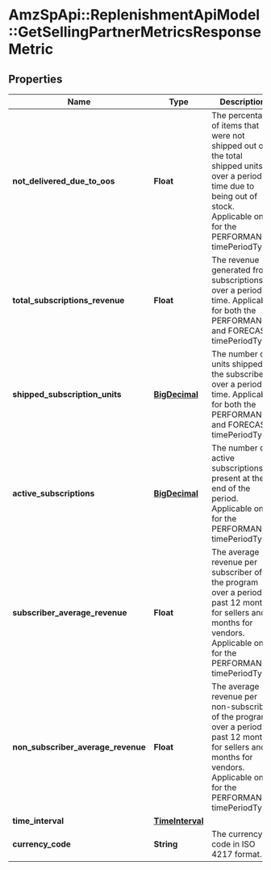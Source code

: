 # AmzSpApi::ReplenishmentApiModel::GetSellingPartnerMetricsResponseMetric

## Properties
Name | Type | Description | Notes
------------ | ------------- | ------------- | -------------
**not_delivered_due_to_oos** | **Float** | The percentage of items that were not shipped out of the total shipped units over a period of time due to being out of stock. Applicable only for the PERFORMANCE timePeriodType. | [optional] 
**total_subscriptions_revenue** | **Float** | The revenue generated from subscriptions over a period of time. Applicable for both the PERFORMANCE and FORECAST timePeriodType. | [optional] 
**shipped_subscription_units** | [**BigDecimal**](BigDecimal.md) | The number of units shipped to the subscribers over a period of time. Applicable for both the PERFORMANCE and FORECAST timePeriodType. | [optional] 
**active_subscriptions** | [**BigDecimal**](BigDecimal.md) | The number of active subscriptions present at the end of the period. Applicable only for the PERFORMANCE timePeriodType. | [optional] 
**subscriber_average_revenue** | **Float** | The average revenue per subscriber of the program over a period of past 12 months for sellers and 6 months for vendors. Applicable only for the PERFORMANCE timePeriodType. | [optional] 
**non_subscriber_average_revenue** | **Float** | The average revenue per non-subscriber of the program over a period of past 12 months for sellers and 6 months for vendors. Applicable only for the PERFORMANCE timePeriodType. | [optional] 
**time_interval** | [**TimeInterval**](TimeInterval.md) |  | [optional] 
**currency_code** | **String** | The currency code in ISO 4217 format. | [optional] 

